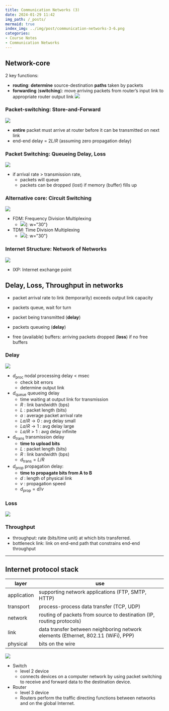 ```yaml
---
title: Communication Networks (3)
date: 2024-01-29 11:42
img_path: /_posts/
mermaid: true
index_img: ../img/post/communication-networks-3-6.png
categories:
- Course Notes
- Communication Networks
---
```


## Network-core

2 key functions:

- **routing**: **determine** source-destination **paths** taken by packets
- **forwarding** (**switching**): move arriving packets from router’s input link to appropriate router output link
![](../img/post/communication-networks-3.png)

### Packet-switching: Store-and-Forward

![](../img/post/communication-networks-3-1.png)

- **entire** packet must arrive at router before it can be transmitted on next link
- end-end delay = $2L/R$ (assuming zero propagation delay)

### Packet Switching: Queueing Delay, Loss

![](../img/post/communication-networks-3-2.png)

- if arrival rate > transmission rate,
  - packets will queue
  - packets can be dropped (lost) if memory (buffer) fills up

### Alternative core: Circuit Switching

![](../img/post/communication-networks-3-3.png)

- FDM: Frequency Division Multiplexing
  - ![](../img/post/communication-networks-3-4.png){: w="30"}
- TDM: Time Division Multiplexing
  - ![](../img/post/communication-networks-3-5.png){: w="30"}

### Internet Structure: Network of Networks

![](../img/post/communication-networks-3-6.png)

- IXP: Internet exchange point

## Delay, Loss, Throughput in networks

- packet arrival rate to link (temporarily) exceeds output link capacity
- packets queue, wait for turn

- packet being transmitted (**delay**)
- packets queueing (**delay**)
- free (available) buffers: arriving packets dropped (**loss**) if no free buffers

### Delay

![](../img/post/communication-networks-3-8.png)

- $d_{\text{proc}}$ nodal processing delay < msec
  - check bit errors
  - determine output link
- $d_{\text{queue}}$ queueing delay
  - time waiting at output link for transmission
  - $R$ : link bandwidth (bps)
  - $L$ : packet length (bits)
  - $a$ : average packet arrival rate
  - $La/R\to 0$ : avg delay small
  - $La/R\to 1$ : avg delay large
  - $La/R> 1$ : avg delay infinite
- $d_{\text{trans}}$ transmission delay
  - **time to upload bits**
  - $L$ : packet length (bits)
  - $R$ : link bandwidth (bps)
  - $d_{\text{trans}} = L/R$
- $d_{\text{prop}}$ propagation delay:
  - **time to propagate bits from A to B**
  - $d$ : length of physical link
  - $v$ : propagation speed
  - $d_{\text{prop}} = d/v$

### Loss

![](../img/post/communication-networks-3-9.png)

### Throughput

- throughput: rate (bits/time unit) at which bits transferred.
- bottleneck link: link on end-end path that constrains end-end throughput

---

## Internet protocol stack

|layer|use|
|---|---|
|application|supporting network applications (FTP, SMTP, HTTP)|
|transport|process-process data transfer (TCP, UDP)|
|network|routing of packets from source to destination (IP, routing protocols)|
|link|data transfer between neighboring network elements (Ethernet, 802.11 (WiFi), PPP)
|physical|bits on the wire|

![](../img/post/communication-networks-3-10.png)

- Switch
  - level 2 device
  - connects devices on a computer network by using packet switching to receive and forward data to the destination device.
- Router
  - level 3 device
  - Routers perform the traffic directing functions between networks and on the global Internet.
